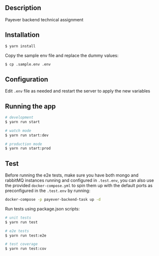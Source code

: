 ## Description

Payever backend technical assignment

## Installation

```bash
$ yarn install
```

Copy the sample env file and replace the dummy values:

```bash
$ cp .sample.env .env
```

## Configuration

Edit `.env` file as needed and restart the server to apply the new variables

## Running the app

```bash
# development
$ yarn run start

# watch mode
$ yarn run start:dev

# production mode
$ yarn run start:prod
```

## Test

Before running the e2e tests, make sure you have both mongo and rabbitMQ instances running and configured in `.test.env`, you can also use the provided `docker-compose.yml` to spin them up with the default ports as preconfigured in the `.test.env` by running:

```bash
docker-compose -p payever-backend-task up -d
```

Run tests using package.json scripts:

```bash
# unit tests
$ yarn run test

# e2e tests
$ yarn run test:e2e

# test coverage
$ yarn run test:cov
```
